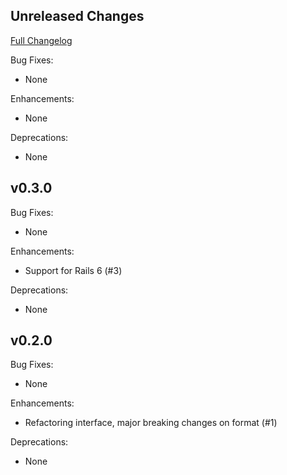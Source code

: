 ## Unreleased Changes

[Full Changelog](https://github.com/Hacker0x01/fluent_logger_rails/compare/master)

Bug Fixes:

* None

Enhancements:

* None

Deprecations:
* None

## v0.3.0

Bug Fixes:

* None

Enhancements:

* Support for Rails 6 (#3)

Deprecations:
* None

## v0.2.0

Bug Fixes:

* None

Enhancements:

* Refactoring interface, major breaking changes on format (#1) 

Deprecations:
* None
